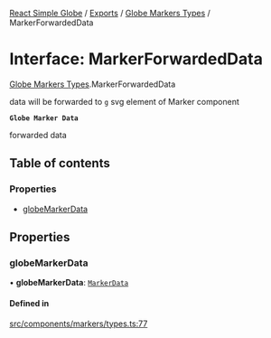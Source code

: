 [React Simple Globe](../README.md) / [Exports](../modules.md) / [Globe Markers Types](../modules/Globe_Markers_Types.md) / MarkerForwardedData

# Interface: MarkerForwardedData

[Globe Markers Types](../modules/Globe_Markers_Types.md).MarkerForwardedData

data will be forwarded to `g` svg element of Marker component

**`Globe Marker Data`**

forwarded data

## Table of contents

### Properties

- [globeMarkerData](Globe_Markers_Types.MarkerForwardedData.md#globemarkerdata)

## Properties

### globeMarkerData

• **globeMarkerData**: [`MarkerData`](Globe_Markers_Types.MarkerData.md)

#### Defined in

[src/components/markers/types.ts:77](https://github.com/Gaushao/d3-react-globe/blob/0a8a5c1/src/components/markers/types.ts#L77)
